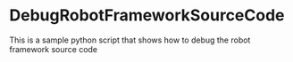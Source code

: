# DebugRobotFrameworkSourceCode
This is a sample python script that shows how to debug the robot framework source code
